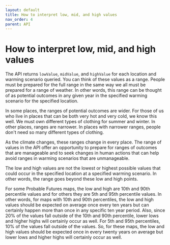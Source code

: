 ```yaml
---
layout: default
title: How to interpret low, mid, and high values
nav_order: 4
parent: API
---
```


# How to interpret low, mid, and high values

The API returns `lowValue`, `midValue`, and `highValue` for each location and warming scenario queried. You can think of these values as a range. People must be prepared for the full range in the same way we all must be prepared for a range of weather. In other words, this range can be thought of as potential outcomes in any given year in the specified warming scenario for the specified location.

In some places, the ranges of potential outcomes are wider. For those of us who live in places that can be both very hot and very cold, we know this well. We must own different types of clothing for summer and winter. In other places, ranges are narrower. In places with narrower ranges, people don't need so many different types of clothing.

As the climate changes, these ranges change in every place. The range of values in the API offer an opportunity to prepare for ranges of outcomes that are manageable and to seek changes in human actions that can help avoid ranges in warming scenarios that are unmanageable.

The low and high values are not the lowest or highest possible values that could occur in the specified location at a specified warming scenario. In other words, the range goes beyond these low and high points.

For some Probable Futures maps, the low and high are 10th and 90th percentile values and for others they are 5th and 95th percentile values. In other words, for maps with 10th and 90th percentiles, the low and high values should be expected on average once every ten years but can certainly happen more than once in any specific ten year period. Also, since 20% of the values fall outside of the 10th and 90th percentile, lower lows and higher highs will certainly occur as well. For 5th and 95th percentiles, 10% of the values fall outside of the values. So, for these maps, the low and high values should be expected once in every twenty years on average but lower lows and higher highs will certainly occur as well.
